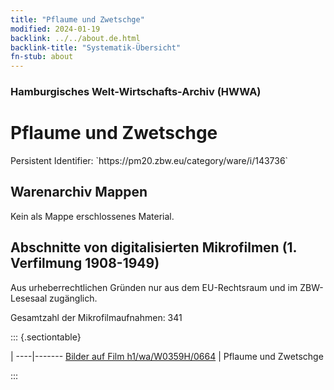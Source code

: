 ```yaml
---
title: "Pflaume und Zwetschge"
modified: 2024-01-19
backlink: ../../about.de.html
backlink-title: "Systematik-Übersicht"
fn-stub: about
---
```


### Hamburgisches Welt-Wirtschafts-Archiv (HWWA)

# Pflaume und Zwetschge

<div class="hint">Persistent Identifier: `https://pm20.zbw.eu/category/ware/i/143736`</div>







## Warenarchiv Mappen





Kein als Mappe erschlossenes Material.



<a id="filmsections" />

## Abschnitte von digitalisierten Mikrofilmen (1. Verfilmung 1908-1949)

<p>Aus urheberrechtlichen Gründen nur aus dem EU-Rechtsraum und im ZBW-Lesesaal zugänglich.</p>


<p>Gesamtzahl der Mikrofilmaufnahmen: 341</p>





::: {.sectiontable}

 | 
----|-------
<a class="btn" href="https://pm20.zbw.eu/film/h1/wa/W0359H/0664" rel="nofollow">Bilder auf Film h1/wa/W0359H/0664</a> | Pflaume und Zwetschge


:::
















